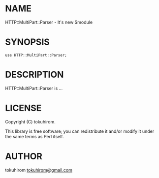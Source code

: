 # NAME

HTTP::MultiPart::Parser - It's new $module

# SYNOPSIS

    use HTTP::MultiPart::Parser;

# DESCRIPTION

HTTP::MultiPart::Parser is ...

# LICENSE

Copyright (C) tokuhirom.

This library is free software; you can redistribute it and/or modify
it under the same terms as Perl itself.

# AUTHOR

tokuhirom <tokuhirom@gmail.com>
